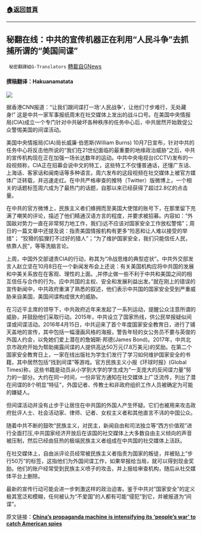 ###  [:house:返回首頁](https://github.com/ourhimalayas/txt)
---


## 秘翻在线：中共的宣传机器正在利用“人民斗争”去抓捕所谓的“美国间谍”
` 秘密翻譯組G-Translators` [轉載自GNews](https://gnews.org/zh-hans/1604214/)

#### 撰稿翻译：Hakuanamatata

![](https://assets.gnews.org/wp-content/uploads/2021/10/fasd3564sa56d4f56rh156trh5656rg1561a1.jpg)

据香港CNN报道：“让我们跟间谍打一场‘人民战争’，让他们寸步难行，无处藏身!” 这是中共一家军事报纸周末在社交媒体上发出的战斗口号。在美国中央情报局(CIA)成立一个专门针对中共破坏各种秩序的任务中心后，中共居然开始敦促公众警惕美国的间谍活动。

美国中央情报局(CIA)局长威廉·伯恩斯(William Burns) 10月7日宣布，针对中共的任务中心将反击他所说的“我们在21世纪面临的最重要的地缘政治威胁”之后，中共的宣传机构现在正在加强一场长达数年的运动。中共中央电视台(CCTV)发布的一段视频称，CIA正在招募会说中文的特工，这些特工不仅懂普通话，还懂广东话、上海话、客家话和闽南话等多种语言。周六发布的这段视频在社交媒体上被官方媒体广泛转载，并迅速走红。在中共严格审查的推特（Twitter）版微博上，一个相关的话题标签周六成为了最热门的话题，自那以来已经获得了超过2.8亿的点击量。

在中共的官方微博上，民族主义者们蜂拥而至美国大使馆的账号下，在那里留下充满了嘲笑的评论，描述了他们精通汉语方言的程度，并要求被招募。内容如：“外国敌对势力一直在非常努力地工作，我们)远不应该对国家安全工作放松警惕”；周日的一篇文章中还提及说：指责美国情报机构有更多“险恶和让人难以接受的举措”； “狡猾的狐狸打不过好的猎人”；“为了维护国家安全，我们只能信任人民，依靠人民”，等等洗脑言论。

上周，中国外交部谴责CIA的行动，称其为“冷战思维的典型症状”。中共外交部发言人赵立坚在10月8日在一个新闻发布会上还说：有关美国机构应将中共国的发展和中美关系放在在客观、理性的上面。,并停止做一些不利于中共和美国之间的相互信任与合作的行为。应中共国的主权、安全和发展利益出发。”就在刚上的错误的宣传新闻中，中共政府重演了熟悉的叙述，他们表示中共国的国家安全受到严重威胁来自美国，美国间谍构成很大的威胁。

在习近平主席的领导下，中共政府近年来发起了一系列运动，提醒公众注意所谓的威胁，并鼓励他们采取行动。2015年，中共设立了国家热线，供公民举报疑似间谍或间谍活动。2016年4月15日，中共迎来了首个年度国家安全教育日，进行了铺天盖地的宣传，其中包括一幅漫画风格的海报，警告年轻的女公务员不要与英俊的外国人约会，以免她们爱上潜在的詹姆斯·邦德(James Bond)。2017年，中共北京市政府开始为帮助揭露间谍的人提供高达50万元(7.8万美元)的奖励。在第二个国家安全教育日上，一家在线出版社为学生们发行了学习如何维护国家安全的书籍，其中居然包括“找到间谍”等游戏。官方民族主义小报《环球时报》(Global Times)称，这些书籍是动员从小学到大学的学生成为“一支庞大的反间谍力量”努力的一部分。大约在同一时间，一份非官方通知在社交媒体上广泛流传，列出了潜在间谍的8个明显“特征”，外国记者、传教士和非政府组织工作人员被确定为可能的嫌疑人。

但间谍活动并没有止步于让居住在中共国的外国人产生怀疑。它们也被用来攻击政府批评人士、社会活动家、律师、记者、女权主义者和其他直言不讳的中国公众。

随着中共不断的鼓吹“民族主义，对民主，新闻自由和司法独立等“西方价值观”进行全面打压,中共国家经济开放后在该国的社交媒体上大多数自由主义倾向的声音被压制，然后已经由狂热的极端民族主义者组成在中共国的社交媒体上活跃。

在社交媒体上，自由派评论员经常被民族主义者指责为国家的叛徒，并被贴上“步行50万”的标签，这指他们为外国间谍工作，如果举报给当局，就可以得到现金奖励。他们的账户经常受到民族主义喷子的攻击，并上报给审查机构，随后从社交媒体平台上删除。

最新的宣传行动可能会进一步刺激这样的政治迫害。鉴于中共对“国家安全”的定义极其宽泛和模糊，任何被认为“不爱国”的人都有可能“侵犯”到它，并被报道为“间谍”。

原文链接：[**China’s propaganda machine is intensifying its ‘people’s war’ to catch American spies**](https://www.cnn.com/2021/10/18/china/cia-spies-mic-intl-hnk/index.html)
